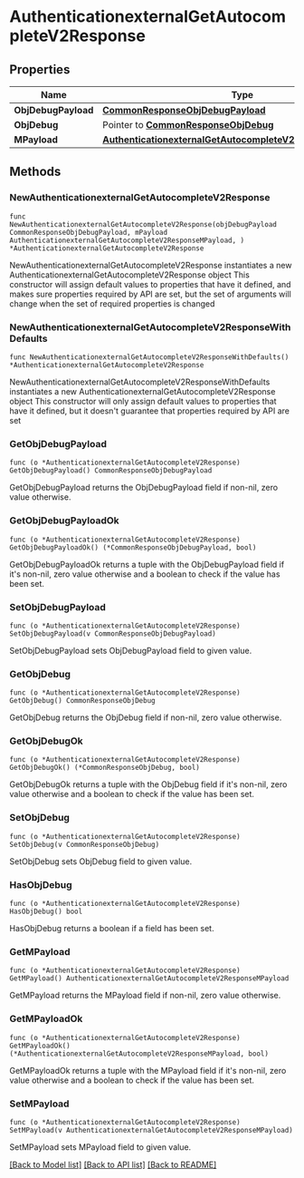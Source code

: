 # AuthenticationexternalGetAutocompleteV2Response

## Properties

Name | Type | Description | Notes
------------ | ------------- | ------------- | -------------
**ObjDebugPayload** | [**CommonResponseObjDebugPayload**](CommonResponseObjDebugPayload.md) |  | 
**ObjDebug** | Pointer to [**CommonResponseObjDebug**](CommonResponseObjDebug.md) |  | [optional] 
**MPayload** | [**AuthenticationexternalGetAutocompleteV2ResponseMPayload**](AuthenticationexternalGetAutocompleteV2ResponseMPayload.md) |  | 

## Methods

### NewAuthenticationexternalGetAutocompleteV2Response

`func NewAuthenticationexternalGetAutocompleteV2Response(objDebugPayload CommonResponseObjDebugPayload, mPayload AuthenticationexternalGetAutocompleteV2ResponseMPayload, ) *AuthenticationexternalGetAutocompleteV2Response`

NewAuthenticationexternalGetAutocompleteV2Response instantiates a new AuthenticationexternalGetAutocompleteV2Response object
This constructor will assign default values to properties that have it defined,
and makes sure properties required by API are set, but the set of arguments
will change when the set of required properties is changed

### NewAuthenticationexternalGetAutocompleteV2ResponseWithDefaults

`func NewAuthenticationexternalGetAutocompleteV2ResponseWithDefaults() *AuthenticationexternalGetAutocompleteV2Response`

NewAuthenticationexternalGetAutocompleteV2ResponseWithDefaults instantiates a new AuthenticationexternalGetAutocompleteV2Response object
This constructor will only assign default values to properties that have it defined,
but it doesn't guarantee that properties required by API are set

### GetObjDebugPayload

`func (o *AuthenticationexternalGetAutocompleteV2Response) GetObjDebugPayload() CommonResponseObjDebugPayload`

GetObjDebugPayload returns the ObjDebugPayload field if non-nil, zero value otherwise.

### GetObjDebugPayloadOk

`func (o *AuthenticationexternalGetAutocompleteV2Response) GetObjDebugPayloadOk() (*CommonResponseObjDebugPayload, bool)`

GetObjDebugPayloadOk returns a tuple with the ObjDebugPayload field if it's non-nil, zero value otherwise
and a boolean to check if the value has been set.

### SetObjDebugPayload

`func (o *AuthenticationexternalGetAutocompleteV2Response) SetObjDebugPayload(v CommonResponseObjDebugPayload)`

SetObjDebugPayload sets ObjDebugPayload field to given value.


### GetObjDebug

`func (o *AuthenticationexternalGetAutocompleteV2Response) GetObjDebug() CommonResponseObjDebug`

GetObjDebug returns the ObjDebug field if non-nil, zero value otherwise.

### GetObjDebugOk

`func (o *AuthenticationexternalGetAutocompleteV2Response) GetObjDebugOk() (*CommonResponseObjDebug, bool)`

GetObjDebugOk returns a tuple with the ObjDebug field if it's non-nil, zero value otherwise
and a boolean to check if the value has been set.

### SetObjDebug

`func (o *AuthenticationexternalGetAutocompleteV2Response) SetObjDebug(v CommonResponseObjDebug)`

SetObjDebug sets ObjDebug field to given value.

### HasObjDebug

`func (o *AuthenticationexternalGetAutocompleteV2Response) HasObjDebug() bool`

HasObjDebug returns a boolean if a field has been set.

### GetMPayload

`func (o *AuthenticationexternalGetAutocompleteV2Response) GetMPayload() AuthenticationexternalGetAutocompleteV2ResponseMPayload`

GetMPayload returns the MPayload field if non-nil, zero value otherwise.

### GetMPayloadOk

`func (o *AuthenticationexternalGetAutocompleteV2Response) GetMPayloadOk() (*AuthenticationexternalGetAutocompleteV2ResponseMPayload, bool)`

GetMPayloadOk returns a tuple with the MPayload field if it's non-nil, zero value otherwise
and a boolean to check if the value has been set.

### SetMPayload

`func (o *AuthenticationexternalGetAutocompleteV2Response) SetMPayload(v AuthenticationexternalGetAutocompleteV2ResponseMPayload)`

SetMPayload sets MPayload field to given value.



[[Back to Model list]](../README.md#documentation-for-models) [[Back to API list]](../README.md#documentation-for-api-endpoints) [[Back to README]](../README.md)


